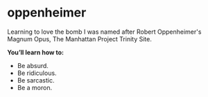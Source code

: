 # oppenheimer
Learning to love the bomb <break>
I was named after Robert Oppenheimer's Magnum Opus, The Manhattan Project <break> Trinity Site. <break>
<p><strong>You’ll learn how to:</strong></p>

<ul>
  <li>Be absurd.</li>
  <li>Be ridiculous.</li>
  <li>Be sarcastic.</li>
  <li>Be a moron.</li>
</ul>
